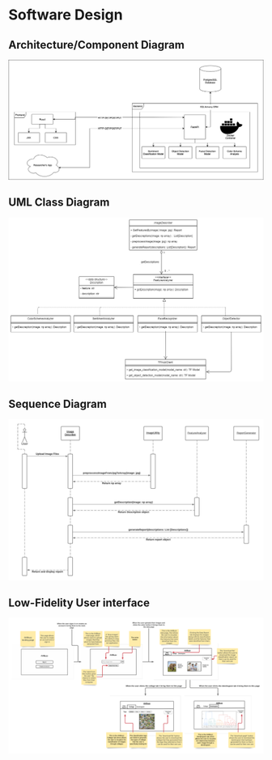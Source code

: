 # Software Design

## Architecture/Component Diagram

[![Architecture](images/Architecture.jpg)](images/Architecture.jpg)

## UML Class Diagram

[![UML](images/uml.jpg)](images/uml.jpg)

## Sequence Diagram

[![Sequence](images/sequence-diagram.jpeg)](images/sequence-diagram.jpeg)

## Low-Fidelity User interface

[![Low-Fidelity User interface](images/wireframes.png)](images/wireframes.png)
